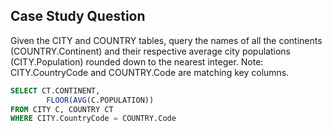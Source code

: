 ## Case Study Question

Given the CITY and COUNTRY tables, query the names of all the continents (COUNTRY.Continent) and their respective average city populations (CITY.Population) rounded down to the nearest integer.
Note: CITY.CountryCode and COUNTRY.Code are matching key columns.

```sql
SELECT CT.CONTINENT,
        FLOOR(AVG(C.POPULATION))
FROM CITY C, COUNTRY CT
WHERE CITY.CountryCode = COUNTRY.Code
```
